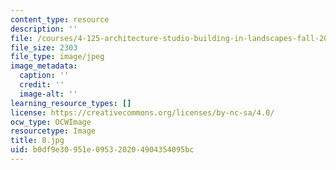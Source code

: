 ```yaml
---
content_type: resource
description: ''
file: /courses/4-125-architecture-studio-building-in-landscapes-fall-2002/b0df9e30951e095320204904354095bc_8.jpg
file_size: 2303
file_type: image/jpeg
image_metadata:
  caption: ''
  credit: ''
  image-alt: ''
learning_resource_types: []
license: https://creativecommons.org/licenses/by-nc-sa/4.0/
ocw_type: OCWImage
resourcetype: Image
title: 8.jpg
uid: b0df9e30-951e-0953-2020-4904354095bc
---
```

